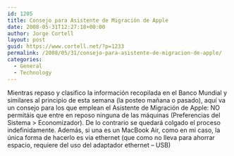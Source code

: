 ```yaml
---
id: 1205
title: Consejo para Asistente de Migración de Apple
date: 2008-05-31T12:27:18+00:00
author: Jorge Cortell
layout: post
guid: https://www.cortell.net/?p=1233
permalink: /2008/05/31/consejo-para-asistente-de-migracion-de-apple/
categories:
  - General
  - Technology
---
```

Mientras repaso y clasifico la información recopilada en el Banco Mundial y similares al principio de esta semana (la posteo mañana o pasado), aquí va un consejo para los que emplean el Asistente de Migración de Apple: NO permitáis que entre en reposo ninguna de las máquinas (Preferencias del Sistema > Economizador). De lo contrario se quedará colgado el proceso indefinidamente. Además, si una es un MacBook Air, como en mi caso, la única forma de hacerlo es via ethernet (que como no lleva para ahorrar espacio, requiere del uso del adaptador ethernet – USB)